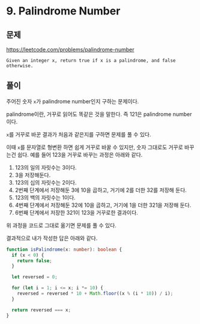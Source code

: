 # 9. Palindrome Number

## 문제

https://leetcode.com/problems/palindrome-number

```
Given an integer x, return true if x is a palindrome, and false otherwise.
```

## 풀이

주어진 숫자 `x`가 palindrome number인지 구하는 문제이다.

palindrome이란, 거꾸로 읽어도 똑같은 것을 말한다. 즉 121은 palindrome number이다.

`x`를 거꾸로 바꾼 결과가 처음과 같은지를 구하면 문제를 풀 수 있다.

이때 `x`를 문자열로 형변환 하면 쉽게 거꾸로 바꿀 수 있지만, 숫자 그대로도 거꾸로 바꾸는건 쉽다. 예를 들어 123을 거꾸로 바꾸는 과정은 아래와 같다.

1. 123의 일의 자릿수는 3이다.
2. 3을 저장해둔다.
3. 123의 십의 자릿수는 2이다.
4. 2번째 단계에서 저장해둔 3에 10을 곱하고, 거기에 2를 더한 32를 저장해 둔다.
5. 123의 백의 자릿수는 1이다.
6. 4번째 단계에서 저장해둔 32에 10을 곱하고, 거기에 1을 더한 321을 저장해 둔다.
7. 6번째 단계에서 저장한 321이 123을 거꾸로한 결과이다.

위 과정을 코드로 그대로 옮기면 문제를 풀 수 있다.

결과적으로 내가 작성한 답은 아래와 같다.

```typescript
function isPalindrome(x: number): boolean {
  if (x < 0) {
    return false;
  }

  let reversed = 0;

  for (let i = 1; i <= x; i *= 10) {
    reversed = reversed * 10 + Math.floor((x % (i * 10)) / i);
  }

  return reversed === x;
}
```
